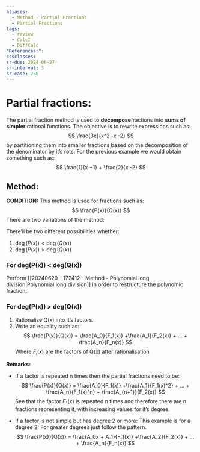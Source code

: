 ```yaml
---
aliases:
  - Method - Partial Fractions
  - Partial Fractions
tags:
  - review
  - CalcI
  - DiffCalc
"References:": 
cssclasses:
sr-due: 2024-06-27
sr-interval: 3
sr-ease: 250
---
```

# Partial fractions:
The partial fraction method is used to **decompose**fractions into **sums of simpler** rational functions. The objective is to rewrite expressions such as: 
$$
\frac{3x}{x^2 -x -2}
$$
by partitioning them into smaller fractions based on the decomposition of the denominator by it’s rots. For the previous example we would obtain something such as: 
$$
\frac{1}{x +1} + \frac{2}{x -2}
$$
## Method:

**CONDITION:**
This method is used for fractions such as: 
$$
\frac{P(x)}{Q(x)}
$$
There are two variations of the method:

There’ll be two different possibilities whether: 
1.  $\deg(P(x)) < \deg(Q(x))$ 
2. $\deg(P(x)) > \deg(Q(x))$ 

### For deg(P(x)) < deg(Q(x))
Perform [[20240620 - 172412 - Method - Polynomial long division|Polynomial long division]] in order to restructure the polynomic fraction.

### For deg(P(x)) > deg(Q(x))

1. Rationalise Q(x) into it’s factors. 
2. Write an equality such as: 
$$
\frac{P(x)}{Q(x)} = \frac{A_0}{F_1(x)} +\frac{A_1}{F_2(x)} + ... + \frac{A_n}{F_n(x)} 
$$
Where $F_i(x)$ are the factors of Q(x) after rationalisation

**Remarks:**

+ If a factor is repeated n times then the partial fractions need to be: 
$$
\frac{P(x)}{Q(x)} = \frac{A_0}{F_1(x)} +\frac{A_1}{F_1(x)^2} + ... + \frac{A_n}{F_1(x)^n} + \frac{A_{n+1}}{F_2(x)}
$$
See that the factor $F_1(x)$ is repeated n times and therefore there are n fractions representing it, with increasing values for it’s degree.

+ If a factor is not simple but has degree 2 or more: 
This example is for a degree 2: For greater degrees just follow the pattern.
$$
\frac{P(x)}{Q(x)} = \frac{A_0x + A_1}{F_1(x)} +\frac{A_2}{F_2(x)} + ... + \frac{A_n}{F_n(x)} 
$$
